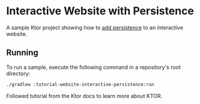 # Interactive Website with Persistence
A sample Ktor project showing how to [add persistence](https://ktor.io/docs/interactive-website-add-persistence.html) to an interactive website.

## Running

To run a sample, execute the following command in a repository's root directory:
```bash
./gradlew :tutorial-website-interactive-persistence:run
```

Followed tutorial from the Ktor docs to learn more about KTOR.
